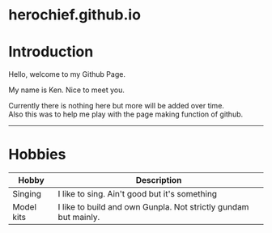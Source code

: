 # herochief.github.io

# Introduction
Hello, welcome to my Github Page.

My name is Ken. Nice to meet you.

Currently there is nothing here but more will be added over time. \
Also this was to help me play with the page making function of github.

----------------------------------------------------------------------

# Hobbies

Hobby | Description
------|-------------
Singing | I like to sing. Ain't good but it's something
Model kits | I like to build and own Gunpla. Not strictly gundam but mainly.


<!--
## Welcome to GitHub Pages
HELLO MINA-san
You can use the [editor on GitHub](https://github.com/herochief/herochief.github.io/edit/main/index.md) to maintain and preview the content for your website in Markdown files.

Whenever you commit to this repository, GitHub Pages will run [Jekyll](https://jekyllrb.com/) to rebuild the pages in your site, from the content in your Markdown files.

### Markdown

Markdown is a lightweight and easy-to-use syntax for styling your writing. It includes conventions for

```markdown
Syntax highlighted code block

# Header 1
## Header 2
### Header 3

- Bulleted
- List

1. Numbered
2. List

**Bold** and _Italic_ and `Code` text

[Link](url) and ![Image](src)
```

For more details see [GitHub Flavored Markdown](https://guides.github.com/features/mastering-markdown/).

### Jekyll Themes

Your Pages site will use the layout and styles from the Jekyll theme you have selected in your [repository settings](https://github.com/herochief/herochief.github.io/settings). The name of this theme is saved in the Jekyll `_config.yml` configuration file.

### Support or Contact

Having trouble with Pages? Check out our [documentation](https://docs.github.com/categories/github-pages-basics/) or [contact support](https://github.com/contact) and we’ll help you sort it out.

-->
